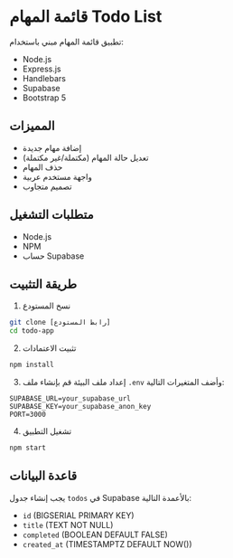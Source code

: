 # قائمة المهام Todo List

تطبيق قائمة المهام مبني باستخدام:
- Node.js
- Express.js
- Handlebars
- Supabase
- Bootstrap 5

## المميزات
- إضافة مهام جديدة
- تعديل حالة المهام (مكتملة/غير مكتملة)
- حذف المهام
- واجهة مستخدم عربية
- تصميم متجاوب

## متطلبات التشغيل
- Node.js
- NPM
- حساب Supabase

## طريقة التثبيت

1. نسخ المستودع
```bash
git clone [رابط المستودع]
cd todo-app
```

2. تثبيت الاعتمادات
```bash
npm install
```

3. إعداد ملف البيئة
قم بإنشاء ملف `.env` وأضف المتغيرات التالية:
```env
SUPABASE_URL=your_supabase_url
SUPABASE_KEY=your_supabase_anon_key
PORT=3000
```

4. تشغيل التطبيق
```bash
npm start
```

## قاعدة البيانات
يجب إنشاء جدول `todos` في Supabase بالأعمدة التالية:
- `id` (BIGSERIAL PRIMARY KEY)
- `title` (TEXT NOT NULL)
- `completed` (BOOLEAN DEFAULT FALSE)
- `created_at` (TIMESTAMPTZ DEFAULT NOW())
